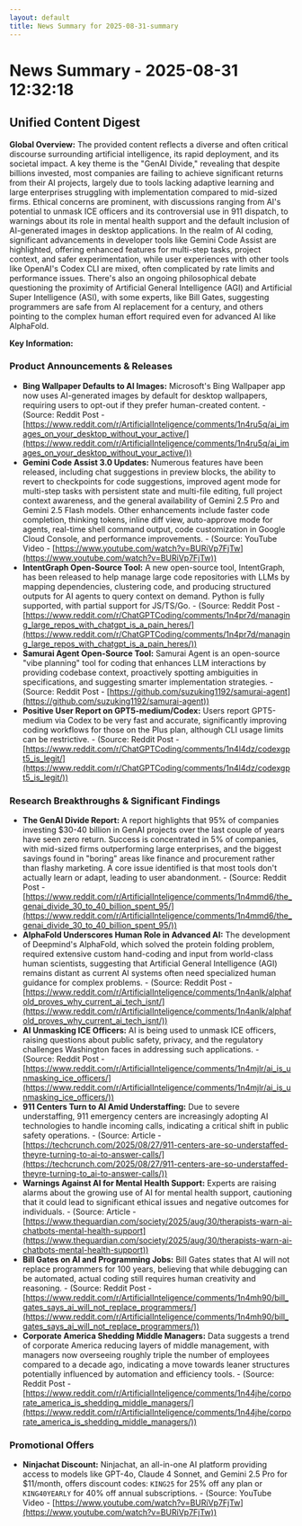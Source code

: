 ```yaml
---
layout: default
title: News Summary for 2025-08-31-summary
---
```

# News Summary - 2025-08-31 12:32:18

## Unified Content Digest

**Global Overview:**
The provided content reflects a diverse and often critical discourse surrounding artificial intelligence, its rapid deployment, and its societal impact. A key theme is the "GenAI Divide," revealing that despite billions invested, most companies are failing to achieve significant returns from their AI projects, largely due to tools lacking adaptive learning and large enterprises struggling with implementation compared to mid-sized firms. Ethical concerns are prominent, with discussions ranging from AI's potential to unmask ICE officers and its controversial use in 911 dispatch, to warnings about its role in mental health support and the default inclusion of AI-generated images in desktop applications. In the realm of AI coding, significant advancements in developer tools like Gemini Code Assist are highlighted, offering enhanced features for multi-step tasks, project context, and safer experimentation, while user experiences with other tools like OpenAI's Codex CLI are mixed, often complicated by rate limits and performance issues. There's also an ongoing philosophical debate questioning the proximity of Artificial General Intelligence (AGI) and Artificial Super Intelligence (ASI), with some experts, like Bill Gates, suggesting programmers are safe from AI replacement for a century, and others pointing to the complex human effort required even for advanced AI like AlphaFold.

**Key Information:**

### Product Announcements & Releases
*   **Bing Wallpaper Defaults to AI Images:** Microsoft's Bing Wallpaper app now uses AI-generated images by default for desktop wallpapers, requiring users to opt-out if they prefer human-created content. - (Source: Reddit Post - [https://www.reddit.com/r/ArtificialInteligence/comments/1n4ru5q/ai_images_on_your_desktop_without_your_active/](https://www.reddit.com/r/ArtificialInteligence/comments/1n4ru5q/ai_images_on_your_desktop_without_your_active/))
*   **Gemini Code Assist 3.0 Updates:** Numerous features have been released, including chat suggestions in preview blocks, the ability to revert to checkpoints for code suggestions, improved agent mode for multi-step tasks with persistent state and multi-file editing, full project context awareness, and the general availability of Gemini 2.5 Pro and Gemini 2.5 Flash models. Other enhancements include faster code completion, thinking tokens, inline diff view, auto-approve mode for agents, real-time shell command output, code customization in Google Cloud Console, and performance improvements. - (Source: YouTube Video - [https://www.youtube.com/watch?v=BURiVp7FjTw](https://www.youtube.com/watch?v=BURiVp7FjTw))
*   **IntentGraph Open-Source Tool:** A new open-source tool, IntentGraph, has been released to help manage large code repositories with LLMs by mapping dependencies, clustering code, and producing structured outputs for AI agents to query context on demand. Python is fully supported, with partial support for JS/TS/Go. - (Source: Reddit Post - [https://www.reddit.com/r/ChatGPTCoding/comments/1n4pr7d/managing_large_repos_with_chatgpt_is_a_pain_heres/](https://www.reddit.com/r/ChatGPTCoding/comments/1n4pr7d/managing_large_repos_with_chatgpt_is_a_pain_heres/))
*   **Samurai Agent Open-Source Tool:** Samurai Agent is an open-source "vibe planning" tool for coding that enhances LLM interactions by providing codebase context, proactively spotting ambiguities in specifications, and suggesting smarter implementation strategies. - (Source: Reddit Post - [https://github.com/suzuking1192/samurai-agent](https://github.com/suzuking1192/samurai-agent))
*   **Positive User Report on GPT5-medium/Codex:** Users report GPT5-medium via Codex to be very fast and accurate, significantly improving coding workflows for those on the Plus plan, although CLI usage limits can be restrictive. - (Source: Reddit Post - [https://www.reddit.com/r/ChatGPTCoding/comments/1n4l4dz/codexgpt5_is_legit/](https://www.reddit.com/r/ChatGPTCoding/comments/1n4l4dz/codexgpt5_is_legit/))

### Research Breakthroughs & Significant Findings
*   **The GenAI Divide Report:** A report highlights that 95% of companies investing $30-40 billion in GenAI projects over the last couple of years have seen zero return. Success is concentrated in 5% of companies, with mid-sized firms outperforming large enterprises, and the biggest savings found in "boring" areas like finance and procurement rather than flashy marketing. A core issue identified is that most tools don't actually learn or adapt, leading to user abandonment. - (Source: Reddit Post - [https://www.reddit.com/r/ArtificialInteligence/comments/1n4mmd6/the_genai_divide_30_to_40_billion_spent_95/](https://www.reddit.com/r/ArtificialInteligence/comments/1n4mmd6/the_genai_divide_30_to_40_billion_spent_95/))
*   **AlphaFold Underscores Human Role in Advanced AI:** The development of Deepmind's AlphaFold, which solved the protein folding problem, required extensive custom hand-coding and input from world-class human scientists, suggesting that Artificial General Intelligence (AGI) remains distant as current AI systems often need specialized human guidance for complex problems. - (Source: Reddit Post - [https://www.reddit.com/r/ArtificialInteligence/comments/1n4anlk/alphafold_proves_why_current_ai_tech_isnt/](https://www.reddit.com/r/ArtificialInteligence/comments/1n4anlk/alphafold_proves_why_current_ai_tech_isnt/))
*   **AI Unmasking ICE Officers:** AI is being used to unmask ICE officers, raising questions about public safety, privacy, and the regulatory challenges Washington faces in addressing such applications. - (Source: Reddit Post - [https://www.reddit.com/r/ArtificialInteligence/comments/1n4mjlr/ai_is_unmasking_ice_officers/](https://www.reddit.com/r/ArtificialInteligence/comments/1n4mjlr/ai_is_unmasking_ice_officers/))
*   **911 Centers Turn to AI Amid Understaffing:** Due to severe understaffing, 911 emergency centers are increasingly adopting AI technologies to handle incoming calls, indicating a critical shift in public safety operations. - (Source: Article - [https://techcrunch.com/2025/08/27/911-centers-are-so-understaffed-theyre-turning-to-ai-to-answer-calls/](https://techcrunch.com/2025/08/27/911-centers-are-so-understaffed-theyre-turning-to_ai-to-answer-calls/))
*   **Warnings Against AI for Mental Health Support:** Experts are raising alarms about the growing use of AI for mental health support, cautioning that it could lead to significant ethical issues and negative outcomes for individuals. - (Source: Article - [https://www.theguardian.com/society/2025/aug/30/therapists-warn-ai-chatbots-mental-health-support](https://www.theguardian.com/society/2025/aug/30/therapists-warn-ai-chatbots-mental-health-support))
*   **Bill Gates on AI and Programming Jobs:** Bill Gates states that AI will not replace programmers for 100 years, believing that while debugging can be automated, actual coding still requires human creativity and reasoning. - (Source: Reddit Post - [https://www.reddit.com/r/ArtificialInteligence/comments/1n4mh90/bill_gates_says_ai_will_not_replace_programmers/](https://www.reddit.com/r/ArtificialInteligence/comments/1n4mh90/bill_gates_says_ai_will_not_replace_programmers/))
*   **Corporate America Shedding Middle Managers:** Data suggests a trend of corporate America reducing layers of middle management, with managers now overseeing roughly triple the number of employees compared to a decade ago, indicating a move towards leaner structures potentially influenced by automation and efficiency tools. - (Source: Reddit Post - [https://www.reddit.com/r/ArtificialInteligence/comments/1n44jhe/corporate_america_is_shedding_middle_managers/](https://www.reddit.com/r/ArtificialInteligence/comments/1n44jhe/corporate_america_is_shedding_middle_managers/))

### Promotional Offers
*   **Ninjachat Discount:** Ninjachat, an all-in-one AI platform providing access to models like GPT-4o, Claude 4 Sonnet, and Gemini 2.5 Pro for $11/month, offers discount codes: `KING25` for 25% off any plan or `KING40YEARLY` for 40% off annual subscriptions. - (Source: YouTube Video - [https://www.youtube.com/watch?v=BURiVp7FjTw](https://www.youtube.com/watch?v=BURiVp7FjTw))